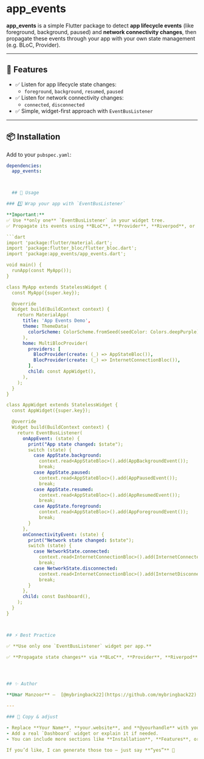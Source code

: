 # app_events

**app_events** is a simple Flutter package to detect **app lifecycle events** (like foreground, background, paused) and **network connectivity changes**, then propagate these events through your app with your own state management (e.g. BLoC, Provider).

---

## 🚀 Features

- ✅ Listen for app lifecycle state changes:
  - `foreground`, `background`, `resumed`, `paused`
- ✅ Listen for network connectivity changes:
  - `connected`, `disconnected`
- ✅ Simple, widget-first approach with `EventBusListener`

---

## 📦 Installation

Add to your `pubspec.yaml`:

```yaml
dependencies:
  app_events:



  ## 🧩 Usage

### 1️⃣ Wrap your app with `EventBusListener`

**Important:**  
✅ Use **only one** `EventBusListener` in your widget tree.  
✅ Propagate its events using **BLoC**, **Provider**, **Riverpod**, or any other state management solution.

```dart
import 'package:flutter/material.dart';
import 'package:flutter_bloc/flutter_bloc.dart';
import 'package:app_events/app_events.dart';

void main() {
  runApp(const MyApp());
}

class MyApp extends StatelessWidget {
  const MyApp({super.key});

  @override
  Widget build(BuildContext context) {
    return MaterialApp(
      title: 'App Events Demo',
      theme: ThemeData(
        colorScheme: ColorScheme.fromSeed(seedColor: Colors.deepPurple),
      ),
      home: MultiBlocProvider(
        providers: [
          BlocProvider(create: (_) => AppStateBloc()),
          BlocProvider(create: (_) => InternetConnectionBloc()),
        ],
        child: const AppWidget(),
      ),
    );
  }
}

class AppWidget extends StatelessWidget {
  const AppWidget({super.key});

  @override
  Widget build(BuildContext context) {
    return EventBusListener(
      onAppEvent: (state) {
        print("App state changed: $state");
        switch (state) {
          case AppState.background:
            context.read<AppStateBloc>().add(AppBackgroundEvent());
            break;
          case AppState.paused:
            context.read<AppStateBloc>().add(AppPausedEvent());
            break;
          case AppState.resumed:
            context.read<AppStateBloc>().add(AppResumedEvent());
            break;
          case AppState.foreground:
            context.read<AppStateBloc>().add(AppForegroundEvent());
            break;
        }
      },
      onConnectivityEvent: (state) {
        print("Network state changed: $state");
        switch (state) {
          case NetworkState.connected:
            context.read<InternetConnectionBloc>().add(InternetConnectedEvent());
            break;
          case NetworkState.disconnected:
            context.read<InternetConnectionBloc>().add(InternetDisconnectedEvent());
            break;
        }
      },
      child: const Dashboard(),
    );
  }
}



## ⚡ Best Practice

✅ **Use only one `EventBusListener` widget per app.**

✅ **Propagate state changes** via **BLoC**, **Provider**, **Riverpod**, or your preferred state management to avoid duplicate listeners and ensure predictable state flow.




## ✨ Author

**Umar Manzoor** –  [@mybringback22](https://github.com/mybringback22)

---

### 🔑 Copy & adjust

- Replace **Your Name**, **your.website**, and **@yourhandle** with your actual info.
- Add a real `Dashboard` widget or explain it if needed.
- You can include more sections like **Installation**, **Features**, or **Changelog** if you want!

If you’d like, I can generate those too — just say **“yes”** 🚀
